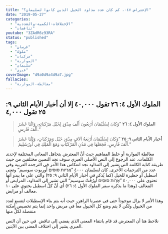 ```yaml
---
title: "الإعتراض ٠٤٧، كم كان عدد مذاود الخيل الذين كانوا لسليمان؟"
date: "2019-05-27"
categories:
  - "الإختلافات-الكمية-والعددية"
  - "تناقضات"
youtube: "3ZAdR6z93RA"
status: "published"
tags:
  - "فرسان"
  - "ملوك"
  - "مركبات"
  - "المواربة"
  - "سليمان"
  - "عبري"
coverImage: "d9a0d9a4d9a7.jpg"
fallacies:
  - "مغالطة-المواربة"
---
```


## **الملوك الأول ٤: ٢٦ تقول ٤٠,٠٠٠ إلا أن أخبار الأيام الثاني ٩: ٢٥ تقول ٤,٠٠٠**

> **الملوك الأول ٤**: **٢٦** ”وَكَانَ لِسُلَيْمَانَ أَرْبَعُونَ أَلْفَ مِذْوَدٍ لِخَيْلِ مَرْكَبَاتِهِ، وَاثْنَا عَشَرَ أَلْفَ فَارِسٍ.“

> **أخبار الأيام الثاني ٩**: **٢٥** ”وَكَانَ لِسُلَيْمَانَ أَرْبَعَةُ آلاَفِ مِذْوَدِ خَيْل وَمَرْكَبَاتٍ، وَاثْنَا عَشَرَ أَلْفَ فَارِسٍ، فَجَعَلَهَا فِي مُدُنِ الْمَرْكَبَاتِ وَمَعَ الْمَلِكِ فِي أُورُشَلِيمَ.“

مغالطة المواربة أو خلط المفاهيم حيث أنَّ المعترض يتجاهل المعاني المختلفة لإحدى الكلمات. عند الرجوع إلى النص الأصلي العبري سوف نجد النصين مختلفين من حيث طريقة كتابة الكلمة التي تشير إلى المذاود نجد انعكاس هذا الأمر في الترجمة العربية وفي عدد من الترجمات الأُخرى. كان لسليمان ٤٠٠٠ ”אֻֽרְיֹות סוּסִים أُورِيوت سوسيم“ وتعني اسطبل أو حظيرة للخيل (كما يُذكر في أخبار الأيام الثاني ٩: ٢٥) والتي على ما يبدو أنها تحتوي على ٤٠,٠٠٠ ”אֻרְוֹת סוּסִים أُورُڤُتْ سوسيم“ التي تشير إلى المذاود، المرابض أو المعالف (وهذا ما يذكره سفر الملوك الأول ٤: ٢٦) أي أنَّ كلَّ اسطبل يحتوي على ١٠ معالف أو مرابض.

وهذا الأمر لا يزال موجوداً حتى في عصرنا الراهن. حيث أنه يتم بناء الإسطبلات لتتسع لعدد من الخيول ولكن لا يتم وضع كل الخيول معاً في مربض واحد إنما يتم تخصيص أمكنة منفصلة لكلٍّ منها

نلاحظ هنا أن المعترض قد قام بانتقاء المعنى الذي يفضي إلى تناقض  في حين أن النص العبري يشير إلى اختلاف المعنى بين الآيتين.
